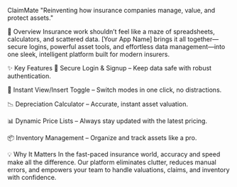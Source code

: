 ClaimMate
"Reinventing how insurance companies manage, value, and protect assets."

🚀 Overview
Insurance work shouldn’t feel like a maze of spreadsheets, calculators, and scattered data. [Your App Name] brings it all together—secure logins, powerful asset tools, and effortless data management—into one sleek, intelligent platform built for modern insurers.

✨ Key Features
🔐 Secure Login & Signup – Keep data safe with robust authentication.

🔄 Instant View/Insert Toggle – Switch modes in one click, no distractions.

📉 Depreciation Calculator – Accurate, instant asset valuation.

📊 Dynamic Price Lists – Always stay updated with the latest pricing.

📦 Inventory Management – Organize and track assets like a pro.

💡 Why It Matters
In the fast-paced insurance world, accuracy and speed make all the difference. Our platform eliminates clutter, reduces manual errors, and empowers your team to handle valuations, claims, and inventory with confidence.

